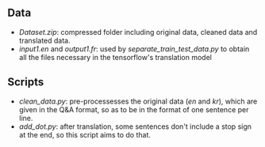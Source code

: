 
## Data
* *Dataset.zip*: compressed folder including original data, cleaned data and translated data.
* *input1.en* and *output1.fr*: used by *separate_train_test_data.py* to obtain all the files necessary in the tensorflow's translation model

## Scripts
* *clean_data.py*: pre-processesses the original data (*en* and *kr*), which are given in the Q&A format, so as to be in the format of one sentence per line.
* *add_dot.py*: after translation, some sentences don't include a stop sign at the end, so this script aims to do that.
